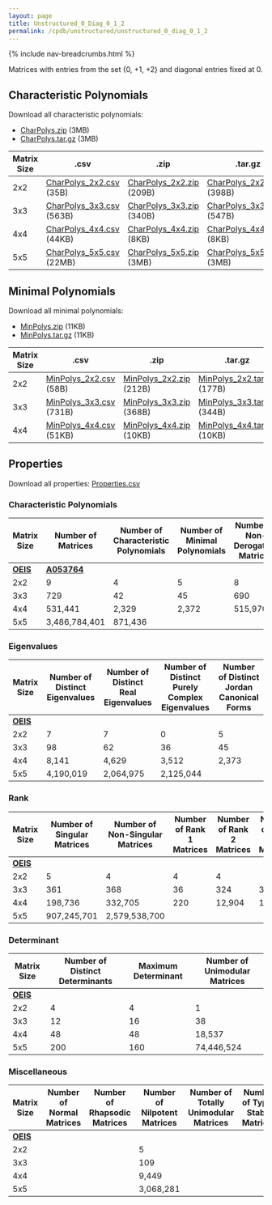 ```yaml
---
layout: page
title: Unstructured_0_Diag_0_1_2
permalink: /cpdb/unstructured/unstructured_0_diag_0_1_2
---
```


{% include nav-breadcrumbs.html %}

Matrices with entries from the set {0, +1, +2} and diagonal entries fixed at 0.

## Characteristic Polynomials

Download all characteristic polynomials:
- <a href="http://cpdb.bohemianmatrices.com/Unstructured/Unstructured_0_Diag_0_1_2/Data/CharPolys.zip">CharPolys.zip</a> (3MB)
- <a href="http://cpdb.bohemianmatrices.com/Unstructured/Unstructured_0_Diag_0_1_2/Data/CharPolys.tar.gz">CharPolys.tar.gz</a> (3MB)

| Matrix Size | .csv | .zip | .tar.gz |
| --- | --- | --- | --- |
| 2x2 | <a href="http://cpdb.bohemianmatrices.com/Unstructured/Unstructured_0_Diag_0_1_2/Data/CharPolys_2x2.csv">CharPolys_2x2.csv</a> (35B)| <a href="http://cpdb.bohemianmatrices.com/Unstructured/Unstructured_0_Diag_0_1_2/Data/CharPolys_2x2.zip">CharPolys_2x2.zip</a> (209B)| <a href="http://cpdb.bohemianmatrices.com/Unstructured/Unstructured_0_Diag_0_1_2/Data/CharPolys_2x2.tar.gz">CharPolys_2x2.tar.gz</a> (398B) |
| 3x3 | <a href="http://cpdb.bohemianmatrices.com/Unstructured/Unstructured_0_Diag_0_1_2/Data/CharPolys_3x3.csv">CharPolys_3x3.csv</a> (563B)| <a href="http://cpdb.bohemianmatrices.com/Unstructured/Unstructured_0_Diag_0_1_2/Data/CharPolys_3x3.zip">CharPolys_3x3.zip</a> (340B)| <a href="http://cpdb.bohemianmatrices.com/Unstructured/Unstructured_0_Diag_0_1_2/Data/CharPolys_3x3.tar.gz">CharPolys_3x3.tar.gz</a> (547B) |
| 4x4 | <a href="http://cpdb.bohemianmatrices.com/Unstructured/Unstructured_0_Diag_0_1_2/Data/CharPolys_4x4.csv">CharPolys_4x4.csv</a> (44KB)| <a href="http://cpdb.bohemianmatrices.com/Unstructured/Unstructured_0_Diag_0_1_2/Data/CharPolys_4x4.zip">CharPolys_4x4.zip</a> (8KB)| <a href="http://cpdb.bohemianmatrices.com/Unstructured/Unstructured_0_Diag_0_1_2/Data/CharPolys_4x4.tar.gz">CharPolys_4x4.tar.gz</a> (8KB) |
| 5x5 | <a href="http://cpdb.bohemianmatrices.com/Unstructured/Unstructured_0_Diag_0_1_2/Data/CharPolys_5x5.csv">CharPolys_5x5.csv</a> (22MB)| <a href="http://cpdb.bohemianmatrices.com/Unstructured/Unstructured_0_Diag_0_1_2/Data/CharPolys_5x5.zip">CharPolys_5x5.zip</a> (3MB)| <a href="http://cpdb.bohemianmatrices.com/Unstructured/Unstructured_0_Diag_0_1_2/Data/CharPolys_5x5.tar.gz">CharPolys_5x5.tar.gz</a> (3MB) |

## Minimal Polynomials

Download all minimal polynomials:
- <a href="http://cpdb.bohemianmatrices.com/Unstructured/Unstructured_0_Diag_0_1_2/Data/MinPolys.zip">MinPolys.zip</a> (11KB)
- <a href="http://cpdb.bohemianmatrices.com/Unstructured/Unstructured_0_Diag_0_1_2/Data/MinPolys.tar.gz">MinPolys.tar.gz</a> (11KB)

| Matrix Size | .csv | .zip | .tar.gz |
| --- | --- | --- | --- |
| 2x2 | <a href="http://cpdb.bohemianmatrices.com/Unstructured/Unstructured_0_Diag_0_1_2/Data/MinPolys_2x2.csv">MinPolys_2x2.csv</a> (58B)| <a href="http://cpdb.bohemianmatrices.com/Unstructured/Unstructured_0_Diag_0_1_2/Data/MinPolys_2x2.zip">MinPolys_2x2.zip</a> (212B)| <a href="http://cpdb.bohemianmatrices.com/Unstructured/Unstructured_0_Diag_0_1_2/Data/MinPolys_2x2.tar.gz">MinPolys_2x2.tar.gz</a> (177B) |
| 3x3 | <a href="http://cpdb.bohemianmatrices.com/Unstructured/Unstructured_0_Diag_0_1_2/Data/MinPolys_3x3.csv">MinPolys_3x3.csv</a> (731B)| <a href="http://cpdb.bohemianmatrices.com/Unstructured/Unstructured_0_Diag_0_1_2/Data/MinPolys_3x3.zip">MinPolys_3x3.zip</a> (368B)| <a href="http://cpdb.bohemianmatrices.com/Unstructured/Unstructured_0_Diag_0_1_2/Data/MinPolys_3x3.tar.gz">MinPolys_3x3.tar.gz</a> (344B) |
| 4x4 | <a href="http://cpdb.bohemianmatrices.com/Unstructured/Unstructured_0_Diag_0_1_2/Data/MinPolys_4x4.csv">MinPolys_4x4.csv</a> (51KB)| <a href="http://cpdb.bohemianmatrices.com/Unstructured/Unstructured_0_Diag_0_1_2/Data/MinPolys_4x4.zip">MinPolys_4x4.zip</a> (10KB)| <a href="http://cpdb.bohemianmatrices.com/Unstructured/Unstructured_0_Diag_0_1_2/Data/MinPolys_4x4.tar.gz">MinPolys_4x4.tar.gz</a> (10KB) |



## Properties

Download all properties: <a href="http://cpdb.bohemianmatrices.com/Unstructured/Unstructured_0_Diag_0_1_2/Properties.csv">Properties.csv</a>

### Characteristic Polynomials

| Matrix Size | Number of Matrices | Number of Characteristic Polynomials | Number of Minimal Polynomials | Number of Non-Derogatory Matrices | Maximum Characteristic Height |
| --- | --- | --- | --- | --- | --- |
| [__OEIS__](https://oeis.org/) | [__A053764__](https://oeis.org/A053764) | | | | |
| 2x2 | 9 | 4 | 5 | 8 | 4 |
| 3x3 | 729 | 42 | 45 | 690 | 16 |
| 4x4 | 531,441 | 2,329 | 2,372 | 515,970 | 64 |
| 5x5 | 3,486,784,401 | 871,436 | | | 240 |

### Eigenvalues

| Matrix Size | Number of Distinct Eigenvalues | Number of Distinct Real Eigenvalues | Number of Distinct Purely Complex Eigenvalues | Number of Distinct Jordan Canonical Forms |
| --- | --- | --- | --- | --- |
| [__OEIS__](https://oeis.org/) | | | | |
| 2x2 | 7 | 7 | 0 | 5 |
| 3x3 | 98 | 62 | 36 | 45 |
| 4x4 | 8,141 | 4,629 | 3,512 | 2,373 |
| 5x5 | 4,190,019 | 2,064,975 | 2,125,044 | |

### Rank

| Matrix Size | Number of Singular Matrices | Number of Non-Singular Matrices | Number of Rank 1 Matrices | Number of Rank 2 Matrices | Number of Rank 3 Matrices | Number of Rank 4 Matrices | Number of Rank 5 Matrices |
| --- | --- | --- | --- | --- | --- | --- | --- |
| [__OEIS__](https://oeis.org/) | | | | | | | |
| 2x2 | 5 | 4 | 4 | 4 | | | |
| 3x3 | 361 | 368 | 36 | 324 | 368 | | |
| 4x4 | 198,736 | 332,705 | 220 | 12,904 | 185,611 | 332,705 | |
| 5x5 | 907,245,701 | 2,579,538,700 | | | | | |

### Determinant

| Matrix Size | Number of Distinct Determinants | Maximum Determinant | Number of Unimodular Matrices |
| --- | --- | --- | --- |
| [__OEIS__](https://oeis.org/) | | | |
| 2x2 | 4 | 4 | 1 |
| 3x3 | 12 | 16 | 38 |
| 4x4 | 48 | 48 | 18,537 |
| 5x5 | 200 | 160 | 74,446,524 |

### Miscellaneous

| Matrix Size | Number of Normal Matrices | Number of Rhapsodic Matrices | Number of Nilpotent Matrices | Number of Totally Unimodular Matrices | Number of Type I Stable Matrices | Number of Type II Stable Matrices |
| --- | --- | --- | --- | --- | --- | --- |
| [__OEIS__](https://oeis.org/) | | | | | | |
| 2x2 | | | 5 | | | |
| 3x3 | | | 109 | | | |
| 4x4 | | | 9,449 | | | |
| 5x5 | | | 3,068,281 | | | |


